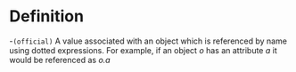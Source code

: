 # Definition
 -`(official)` A value associated with an object which is referenced by name using dotted expressions. For example, if an object _o_ has an attribute _a_ it would be referenced as _o.a_